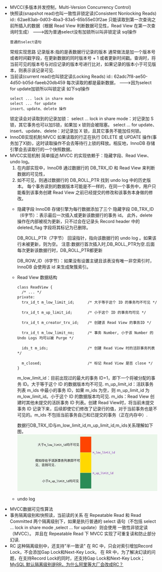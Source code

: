 - MVCC(多版本并发控制，Multi-Version Concurrency Control)
- 快照读(snapshot read)也叫一致性非锁定读(Consistent Nonlocking Reads)
  id:: 62ae83ab-0d03-4ba3-83a5-65b55e03f2ae
  只能读取到第一次查询之前所插入的数据（根据 Read View 判断数据可见性，Read View 在第一次查询时生成）
  --->因为普通select没有加锁所以叫非锁定读
  sql操作
  ```
  普通的select语句
  ```
  常规实现思路
  记录版本:指的是表数据行记录的版本
  通常做法是加一个版本号或者时间戳字段，在更新数据的同时版本号 + 1 或者更新时间戳。查询时，将当前可见的版本号与对应记录的版本号进行比对，如果记录的版本小于可见版本，则表示该记录可见.
- 当前读(current read)也叫锁定读(Locking Reads)
  id:: 62adc7f8-ae50-4d50-b05d-faeeb20db459
  每次读取的都是最新数据，
  --->因为select for update加锁所以叫锁定读
  如下sql操作
  ```
  select ... lock in share mode
  select ... for update
  insert、update、delete 操作
  ```
  锁定读会对读取到的记录加锁：
  select ... lock in share mode：对记录加 S 锁，其它事务也可以加S锁，如果加 x 锁则会被阻塞。
  select ... for update、insert、update、delete：对记录加 X 锁，且其它事务不能加任何锁。
- InnoDB实现机制:MVCC
  如果读取的行正在执行 DELETE 或 UPDATE 操作(事务加了X锁)，这时读取操作不会去等待行上锁的释放。相反地，InnoDB 存储引擎会去读取行的一个快照数据。
- MVCC实现机制
  简单描述:MVCC 的实现依赖于：隐藏字段、Read View、undo log。
  1. 在内部实现中，InnoDB 通过数据行的 DB_TRX_ID 和 Read View 来判断数据的可见性，
  2. 如不可见，则通过数据行的 DB_ROLL_PTR 找到 undo log 中的历史版本。
  每个事务读到的数据版本可能是不一样的，在同一个事务中，用户只能看到该事务创建 Read View 之前已经提交的修改和该事务本身做的修改。
	- 隐藏字段
	  InnoDB 存储引擎为每行数据添加了三个 隐藏字段
	  DB_TRX_ID（6字节）：表示最后一次插入或更新该数据行的事务 id。
	  此外，delete 操作在内部被视为更新，只不过会在记录头 Record header 中的 deleted_flag 字段将其标记为已删除。
	  
	  DB_ROLL_PTR（7字节） 回滚指针，指向该数据行的 undo log 。如果该行未被更新，则为空。
	  注意:数据行首次插入时,DB_ROLL_PTR为空.后面每次更新该数据行时，DB_ROLL_PTR都更新
	  
	  DB_ROW_ID（6字节）：如果没有设置主键且该表没有唯一非空索引时，InnoDB 会使用该 id 来生成聚簇索引。
	- Read View
	  数据结构
	  ```
	  class ReadView {
	    /* ... */
	  private:
	    trx_id_t m_low_limit_id;      /* 大于等于这个 ID 的事务均不可见 */
	  
	    trx_id_t m_up_limit_id;       /* 小于这个 ID 的事务均可见 */
	  
	    trx_id_t m_creator_trx_id;    /* 创建该 Read View 的事务ID */
	  
	    trx_id_t m_low_limit_no;      /* 事务 Number, 小于该 Number 的 Undo Logs 均可以被 Purge */
	  
	    ids_t m_ids;                  /* 创建 Read View 时的活跃事务列表 */
	  
	    m_closed;                     /* 标记 Read View 是否 close */
	  }
	  ```
	  m_low_limit_id：目前出现过的最大的事务 ID+1，即下一个将被分配的事务 ID。大于等于这个 ID 的数据版本均不可见.
	  m_up_limit_id：活跃事务列表 m_ids 中最小的事务 ID，如果 m_ids 为空，则 m_up_limit_id 为 m_low_limit_id。小于这个 ID 的数据版本均可见.
	  m_ids：Read View 创建时其他未提交的活跃事务 ID 列表。创建 Read View时，将当前未提交事务 ID 记录下来，后续即使它们修改了记录行的值，对于当前事务也是不可见的。m_ids 不包括当前事务自己和已提交的事务（正在内存中）.
	  
	  数据行DB_TRX_ID与m_low_limit_id,m_up_limit_id,m_ids关系理解如下图，
	  ![MVCC事务可见性示意图.png](../assets/image_1655606638392_0.png)
	- undo log
- MVCC数据可见性算法
- 事务隔离级别和快照读，当前读的关系
  在 Repeatable Read 和 Read Committed 两个隔离级别下，如果是执行普通的 select 语句（不包括 select ... lock in share mode ,select ... for update）则会使用 一致性非锁定读（MVCC）。
  并且在 Repeatable Read 下 MVCC 实现了可重复读和防止部分幻读.
- RC 这种隔离级别中，还支持"半一致读"
  在 RC 中，只会对索引增加Record Lock，不会添加Gap Lock和Next-Key Lock。
  在 RR 中，为了解决幻读的问题，在支持Record Lock的同时，还支持Gap Lock和Next-Key Lock；
  [MySQL 默认隔离级别是RR，为什么阿里等大厂会改成RC？](https://mp.weixin.qq.com/s/mIz0T0v68_dvUgCrj-qdug)